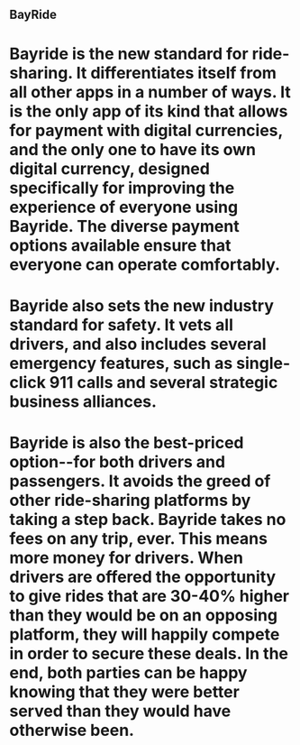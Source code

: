 ## BayRide

# Bayride is the new standard for ride-sharing. It differentiates itself from all other apps in a number of ways. It is the only app of its kind that allows for payment with digital currencies, and the only one to have its own digital currency, designed specifically for improving the experience of everyone using Bayride. The diverse payment options available ensure that everyone can operate comfortably.

# Bayride also sets the new industry standard for safety. It vets all drivers, and also includes several emergency features, such as single-click 911 calls and several strategic business alliances.

# Bayride is also the best-priced option--for both drivers and passengers. It avoids the greed of other ride-sharing platforms by taking a step back. Bayride takes no fees on any trip, ever. This means more money for drivers. When drivers are offered the opportunity to give rides that are 30-40% higher than they would be on an opposing platform, they will happily compete in order to secure these deals. In the end, both parties can be happy knowing that they were better served than they would have otherwise been.

